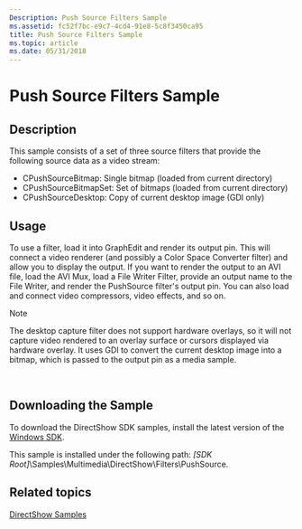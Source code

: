 ```yaml
---
Description: Push Source Filters Sample
ms.assetid: fc52f7bc-e9c7-4cd4-91e8-5c8f3450ca95
title: Push Source Filters Sample
ms.topic: article
ms.date: 05/31/2018
---
```


# Push Source Filters Sample

## Description

This sample consists of a set of three source filters that provide the following source data as a video stream:

-   CPushSourceBitmap: Single bitmap (loaded from current directory)
-   CPushSourceBitmapSet: Set of bitmaps (loaded from current directory)
-   CPushSourceDesktop: Copy of current desktop image (GDI only)

## Usage

To use a filter, load it into GraphEdit and render its output pin. This will connect a video renderer (and possibly a Color Space Converter filter) and allow you to display the output. If you want to render the output to an AVI file, load the AVI Mux, load a File Writer Filter, provide an output name to the File Writer, and render the PushSource filter's output pin. You can also load and connect video compressors, video effects, and so on.

> [!Note]  
> The desktop capture filter does not support hardware overlays, so it will not capture video rendered to an overlay surface or cursors displayed via hardware overlay. It uses GDI to convert the current desktop image into a bitmap, which is passed to the output pin as a media sample.

 

## Downloading the Sample

To download the DirectShow SDK samples, install the latest version of the [Windows SDK](https://msdn.microsoft.com/windowsvista/bb980924.aspx).

This sample is installed under the following path: *\[SDK Root\]*\\Samples\\Multimedia\\DirectShow\\Filters\\PushSource.

## Related topics

<dl> <dt>

[DirectShow Samples](directshow-samples.md)
</dt> </dl>

 

 



